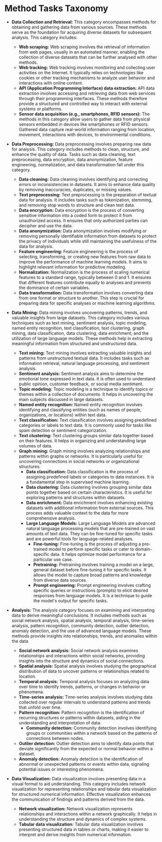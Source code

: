# Method Tasks Taxonomy

- **Data Collection and Retrieval:** This category encompasses methods for obtaining and gathering data from various sources. These methods serve as the foundation for acquiring diverse datasets for subsequent analysis. This category includes:
  - **Web scraping:** Web scraping involves the retrieval of information from web pages, usually in an automated manner, enabling the collection of diverse datasets that can be further analysed with other methods.
  - **Web tracking:** Web tracking involves monitoring and collecting user activities on the Internet. It typically relies on technologies like cookies or other tracking mechanisms to analyze user behavior and interactions with online content.
  - **API (Application Programming Interface) data extraction:** API data extraction involves accessing and retrieving data from web services through their programming interfaces. These methods therefore provide a structured and controlled way to interact with external systems or platforms.
  - **Sensor data acquisition (e.g., smartphones, RFID sensors):** The  methods in this category allow users to gather data from physical sensors embedded in devices like smartphones or RFID sensors. Gathered data capture real-world information ranging from location, movement, interactions with devices, to environmental conditions.

- **Data Preprocessing:** Data preprocessing involves preparing raw data for analysis. This category includes methods to clean, structure, and enhance the quality of data. Tasks such as data cleaning, text preprocessing, data encryption, data anonymization, feature engineering, normalization, and data transformation fall under this category.
  - **Data cleaning:** Data cleaning involves identifying and correcting errors or inconsistencies in datasets. It aims to enhance data quality by removing inaccuracies, duplicates, or missing values.
  - **Text preprocessing:** Text preprocessing is the preparation of textual data for analysis. It includes tasks such as tokenization, stemming, and removing stop words to structure and clean text data.
  - **Data encryption:** Data encryption is the process of converting sensitive information into a coded form to protect it from unauthorized access. It ensures that only authorized parties can decipher and use the data.
  - **Data anonymization:** Data anonymization involves modifying or removing personally identifiable information from datasets to protect the privacy of individuals while still maintaining the usefulness of the data for analysis.
  - **Feature engineering:** Feature engineering is the process of selecting, transforming, or creating new features from raw data to improve the performance of machine learning models. It aims to highlight relevant information for predictive modeling.
  - **Normalization:** Normalization is the process of scaling numerical features to a standard range, typically between 0 and 1. It ensures that different features contribute equally to analyses and prevents the dominance of certain variables.
  - **Data transformation:** Data transformation involves converting data from one format or structure to another. This step is crucial for preparing data for specific analyses or machine learning algorithms.

- **Data Mining:** Data mining involves uncovering patterns, trends, and valuable insights from large datasets. This category includes various techniques such as text mining, sentiment analysis, topic modeling, named entity recognition, text classification, text clustering, graph mining, data classification, data clustering, data enrichment, and the utilization of large language models. These methods help in extracting meaningful information from structured and unstructured data.
  - **Text mining:** Text mining involves extracting valuable insights and patterns from unstructured textual data. It includes tasks such as information retrieval, natural language processing, and sentiment analysis.
  - **Sentiment analysis:** Sentiment analysis aims to determine the emotional tone expressed in text data. It is often used to understand public opinion, customer feedback, or social media sentiment.
  - **Topic modeling:** Topic modeling is a technique to identify topics or themes within a collection of documents. It helps in uncovering the main subjects discussed in large datasets.
  - **Named entity recognition:** Named entity recognition involves identifying and classifying entities (such as names of people, organizations, or locations) within text data.
  - **Text classification:** Text classification involves assigning predefined categories or labels to text data. It is commonly used for tasks like spam detection or sentiment categorization.
  - **Text clustering:** Text clustering groups similar data together based on their features. It helps in organizing and understanding large volumes of data.
  - **Graph mining:** Graph mining involves analyzing relationships and patterns within graphs or networks. It is particularly useful for uncovering connections in social networks or organizational structures.
    - **Data classification:** Data classification is the process of assigning predefined labels or categories to data instances. It is a fundamental step in supervised machine learning.
    - **Data clustering:** Data clustering involves grouping similar data points together based on certain characteristics. It is useful for exploring patterns and structures within datasets.
    - **Data enrichment:** Data enrichment involves enhancing existing datasets with additional information from external sources. This process adds valuable context to the data for more comprehensive analysis.
    - **Large Language Models:** Large Language Models are advanced natural language processing models that are pre-trained on vast amounts of text data. They can be fine-tuned for specific tasks and are powerful tools for language-related analyses.
      - **Fine-tuning:** Fine-tuning is the process of adjusting a pre-trained model to perform specific tasks or cater to domain-specific data. It helps optimize model performance for a particular use case.
      - **Pretraining:** Pretraining involves training a model on a large, general dataset before fine-tuning it for specific tasks. It allows the model to capture broad patterns and knowledge from diverse data sources.
      - **Prompt engineering:** Prompt engineering involves crafting specific queries or instructions (prompts) to elicit desired responses from language models. It is a technique to guide the model's output for specific tasks.

- **Analysis:** The analysis category focuses on examining and interpreting data to derive meaningful conclusions. It includes methods such as social network analysis, spatial analysis, temporal analysis, time-series analysis, pattern recognition, community detection, outlier detection, anomaly detection, and the use of advanced language models. These methods provide insights into relationships, trends, and anomalies within the data
  - **Social network analysis:** Social network analysis examines relationships and interactions within social networks, providing insights into the structure and dynamics of social connections.
  - **Spatial analysis:** Spatial analysis involves studying the geographical distribution of data to uncover patterns or relationships related to location.
  - **Temporal analysis:** Temporal analysis focuses on analyzing data over time to identify trends, patterns, or changes in behavior or phenomena.
  - **Time-series analysis:** Time-series analysis involves studying data collected over regular intervals to understand patterns and trends that unfold over time.
  - **Pattern recognition:** Pattern recognition is the identification of recurring structures or patterns within datasets, aiding in the understanding and interpretation of data.
    - **Community detection:** Community detection involves identifying groups or communities within a network based on the patterns of connections between nodes.
  - **Outlier detection:** Outlier detection aims to identify data points that deviate significantly from the expected or normal behavior within a dataset.
  - **Anomaly detection:** Anomaly detection is the identification of abnormal or unexpected patterns or events within data, signaling potential issues or interesting phenomena.

- **Data Visualization:** Data visualization involves presenting data in a visual format to aid understanding. This category includes network visualization for representing relationships and tabular data visualization for structured numerical information. Effective visualization enhances the communication of findings and patterns derived from the data.
  - **Network visualization:** Network visualization represents relationships and interactions within a network graphically. It helps in understanding the structure and dynamics of complex systems.
  - **Tabular data visualization:** Tabular data visualization involves presenting structured data in tables or charts, making it easier to interpret and derive insights from numerical information.
